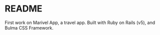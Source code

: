# README

First work on Marivel App, a travel app.
Built with Ruby on Rails (v5), and Bulma CSS Framework.
